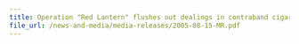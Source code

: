 ```yaml
---
title: Operation "Red Lantern" flushes out dealings in contraband cigarettes in Geylang
file_url: /news-and-media/media-releases/2005-08-15-MR.pdf
---
```

